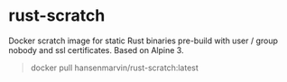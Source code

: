 # rust-scratch

Docker scratch image for static Rust binaries pre-build with user / group nobody and ssl certificates. Based on Alpine 3.

> docker pull hansenmarvin/rust-scratch:latest
